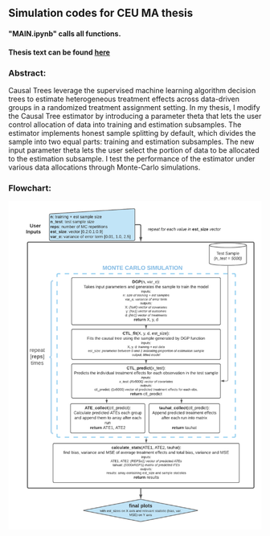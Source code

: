 ## Simulation codes for CEU MA thesis

#### "MAIN.ipynb" calls all functions.
#### Thesis text can be found [here](https://github.com/nominmar/MA_thesis_ceu/blob/main/other/thesis.pdf)

### Abstract:

Causal Trees leverage the supervised machine learning algorithm decision trees to estimate heterogeneous treatment effects across data-driven groups in a randomized treatment assignment setting. In my thesis, I modify the Causal Tree estimator by introducing a parameter theta that lets the user control allocation of data into training and estimation subsamples. The estimator implements honest sample splitting by default, which divides the sample into two equal parts: training and estimation subsamples. The new input parameter theta lets the user select the portion of data to be allocated to the estimation subsample. I test the performance of the estimator under various data allocations through Monte-Carlo simulations. 

### Flowchart:
![](https://github.com/nominmar/MA_thesis_ceu/blob/main/other/flowchart.png)
